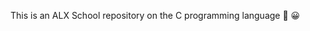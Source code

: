 This is an ALX School repository on the C programming language :smiling_face_with_three_hearts: :grinning:

